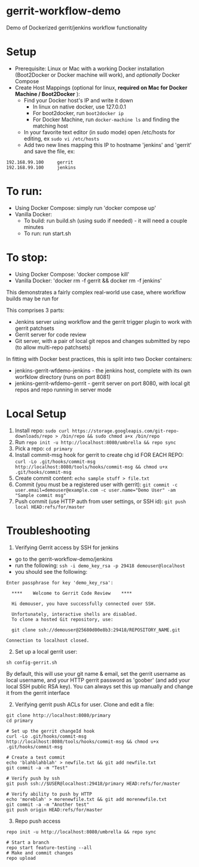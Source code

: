 # gerrit-workflow-demo
Demo of Dockerized gerrit/jenkins workflow functionality

# Setup
* Prerequisite: Linux or Mac with a working Docker installation (Boot2Docker or Docker machine will work), and *optionally* Docker Compose
* Create Host Mappings (optional for linux, **required on Mac for Docker Machine / Boot2Docker** ):
  - Find your Docker host's IP and write it down
    - In linux on native docker, use 127.0.0.1
    - For boot2docker, run `boot2docker ip`
    - For Docker Machine, run `docker-machine ls` and finding the matching host
  - In your favorite text editor (in sudo mode) open /etc/hosts for editing, ex `sudo vi /etc/hosts`
  - Add two new lines mapping this IP to hostname 'jenkins' and 'gerrit' and save the file, ex:

```
192.168.99.100     gerrit
192.168.99.100     jenkins
```

# To run:

* Using Docker Compose:  simply run 'docker compose up'
* Vanilla Docker: 
	- To build: run build.sh (using sudo if needed) - it will need a couple minutes
	- To run: run start.sh

# To stop:

* Using Docker Compose: 'docker compose kill'
* Vanilla Docker:  'docker rm -f gerrit && docker rm -f jenkins'

This demonstrates a fairly complex real-world use case, where workflow builds may be run for 

This comprises 3 parts:
* Jenkins server using workflow and the gerrit trigger plugin to work with gerrit patchsets
* Gerrit server for code review
* Git server, with a pair of local git repos and changes submitted by repo (to allow multi-repo patchsets)


In fitting with Docker best practices, this is split into two Docker containers:

* jenkins-gerrit-wfdemo-jenkins - the jenkins host, complete with its own worfklow directory (runs on port 8081)
* jenkins-gerrit-wfdemo-gerrit - gerrit server on port 8080, with local git repos and repo running in server mode 

# Local Setup
1. Install repo: ```sudo curl https://storage.googleapis.com/git-repo-downloads/repo > /bin/repo && sudo chmod a+x /bin/repo```
2. Run ```repo init -u http://localhost:8080/umbrella && repo sync```
3. Pick a repo: ```cd primary```
4. Install commit-msg hook for gerrit to create chg id FOR EACH REPO: ```curl -Lo .git/hooks/commit-msg http://localhost:8080/tools/hooks/commit-msg && chmod u+x .git/hooks/commit-msg```
5. Create commit content: ```echo sample stuff > file.txt```
6. Commit (you must be a registered user with gerrit): ```git commit -c user.email=demouser@example.com -c user.name="Demo User" -am "Sample commit msg"```
7. Push commit (use HTTP auth from user settings, or SSH id): ```git push local HEAD:refs/for/master```

# Troubleshooting

1. Verifying Gerrit access by SSH for jenkins
* go to the gerrit-workflow-demo/jenkins
* run the following: `ssh -i demo_key_rsa -p 29418 demouser@localhost`
* you should see the following:
```
Enter passphrase for key 'demo_key_rsa': 

  ****    Welcome to Gerrit Code Review    ****

  Hi demouser, you have successfully connected over SSH.

  Unfortunately, interactive shells are disabled.
  To clone a hosted Git repository, use:

  git clone ssh://demouser@25680d00e8b3:29418/REPOSITORY_NAME.git

Connection to localhost closed.
```

2. Set up a local gerrit user:
```shell
sh config-gerrit.sh
```
By default, this will use your git name & email, set the gerrit username as local username, and your HTTP gerrit password as 'goober' (and add your local SSH public RSA key).  You can always set this up manually and change it from the gerrit interface

2. Verifying gerrit push ACLs for user.  Clone and edit a file: 
```shell
git clone http://localhost:8080/primary
cd primary

# Set up the gerrit changeId hook
curl -Lo .git/hooks/commit-msg http://localhost:8080/tools/hooks/commit-msg && chmod u+x .git/hooks/commit-msg

# Create a test commit
echo 'blahblahblah' > newfile.txt && git add newfile.txt
git commit -a -m "Test"

# Verify push by ssh
git push ssh://$USER@localhost:29418/primary HEAD:refs/for/master

# Verify ability to push by HTTP
echo 'moreblah' > morenewfile.txt && git add morenewfile.txt
git commit -a -m "Another test"
git push origin HEAD:refs/for/master
```

3. Repo push access

```shell
repo init -u http://localhost:8080/umbrella && repo sync

# Start a branch
repo start feature-testing --all
# Make and commit changes
repo upload
```
